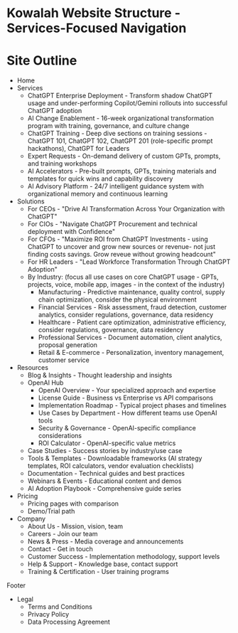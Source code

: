 # Kowalah Website Structure - Services-Focused Navigation

# Site Outline

* Home
* Services
  * ChatGPT Enterprise Deployment \- Transform shadow ChatGPT usage and under-performing Copilot/Gemini rollouts into successful ChatGPT adoption
  * AI Change Enablement \- 16-week organizational transformation program with training, governance, and culture change
  * ChatGPT Training \- Deep dive sections on training sessions - ChatGPT 101, ChatGPT 102, ChatGPT 201 (role-specific prompt hackathons), ChatGPT for Leaders
  * Expert Requests \- On-demand delivery of custom GPTs, prompts, and training workshops
  * AI Accelerators \- Pre-built prompts, GPTs, training materials and templates for quick wins and capability discovery
  * AI Advisory Platform \- 24/7 intelligent guidance system with organizational memory and continuous learning
* Solutions
  <!-- Note: Solutions focus on WHO we serve (personas & industries) and their specific contexts.
       Services focus on WHAT we deliver (our core offerings). Removed redundant ChatGPT deployment
       from Solutions as it's now covered comprehensively in Services. -->
  * For CEOs \- "Drive AI Transformation Across Your Organization with ChatGPT"
  * For CIOs \- "Navigate ChatGPT Procurement and technical deployment with Confidence"
  * For CFOs \- "Maximize ROI from ChatGPT Investments - using ChatGPT to uncover and grow new sources or revenue- not just finding costs savings.  Grow reveue without growing headcount"
  * For HR Leaders \- "Lead Workforce Transformation Through ChatGPT Adoption"
  * By Industry: (focus all use cases on core ChatGPT usage - GPTs, projects, voice, mobile app, images - in the context of the industry)
    * Manufacturing \- Predictive maintenance, quality control, supply chain optimization, consider the physical environment
    * Financial Services \- Risk assessment, fraud detection, customer analytics, consider regulations, governance, data residency
    * Healthcare \- Patient care optimization, administrative efficiency, consider regulations, governance, data residency
    * Professional Services \- Document automation, client analytics, proposal generation
    * Retail & E-commerce \- Personalization, inventory management, customer service  
* Resources  
  * Blog & Insights \- Thought leadership and insights  
  * OpenAI Hub  
    * OpenAI Overview \- Your specialized approach and expertise  
    * License Guide \- Business vs Enterprise vs API comparisons  
    * Implementation Roadmap \- Typical project phases and timelines  
    * Use Cases by Department \- How different teams use OpenAI tools  
    * Security & Governance \- OpenAI-specific compliance considerations  
    * ROI Calculator \- OpenAI-specific value metrics  
  * Case Studies \- Success stories by industry/use case  
  * Tools & Templates \- Downloadable frameworks (AI strategy templates, ROI calculators, vendor evaluation checklists)  
  * Documentation \- Technical guides and best practices  
  * Webinars & Events \- Educational content and demos  
  * AI Adoption Playbook \- Comprehensive guide series  
* Pricing  
  * Pricing pages with comparison  
  * Demo/Trial path  
* Company  
  * About Us \- Mission, vision, team  
  * Careers \- Join our team  
  * News & Press \- Media coverage and announcements  
  * Contact \- Get in touch
  * Customer Success \- Implementation methodology, support levels  
  * Help & Support \- Knowledge base, contact support  
  * Training & Certification \- User training programs

Footer

* Legal  
  * Terms and Conditions  
  * Privacy Policy  
  * Data Processing Agreement